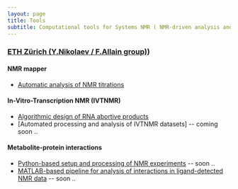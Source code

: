 ```yaml
---
layout: page
title: Tools
subtitle: Computational tools for Systems NMR ( NMR-driven analysis and modeling of networks )
---
```


### [ETH Zürich (Y.Nikolaev / F.Allain group)](http://www.allainlab.ethz.ch/people/person-detail.html?persid=125247))

#### NMR mapper
- [Automatic analysis of NMR titrations](http://sitemapper.nmrhub.eu)

#### In-Vitro-Transcription NMR (IVTNMR)
- [Algorithmic design of RNA abortive products](https://github.com/systemsnmr/ivtnmr/tree/master/aborts_design)
- [Automated processing and analysis of IVTNMR datasets] -- coming soon ..

#### Metabolite-protein interactions
- [Python-based setup and processing of NMR experiments](https://github.com/systemsnmr/metabolite-interactions) -- soon ..
- [MATLAB-based pipeline for analysis of interactions in ligand-detected NMR data](https://github.com/systemsnmr/metabolite-interactions) -- soon ..
